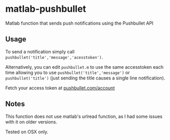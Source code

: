 # matlab-pushbullet
Matlab function that sends push notifications using the Pushbullet API

## Usage
To send a notification simply call `pushbullet('title','message','acesstoken')`.

Alternatively, you can edit `pushbullet.m` to use the same accesstoken each time allowing you to use `pushbullet('title','message')` or  `pushbullet('title')` (just sending the title causes a single line notification). 

Fetch your access token at [pushbullet.com/account](http://pushbullet.com/account)

## Notes
This function does not use matlab's urlread function, as I had some issues with it on older versions. 

Tested on OSX only. 
